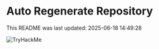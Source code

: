 # Auto Regenerate Repository

This README was last updated: 2025-06-18 14:49:28

 ![TryHackMe](https://tryhackme.com/badge/533634)